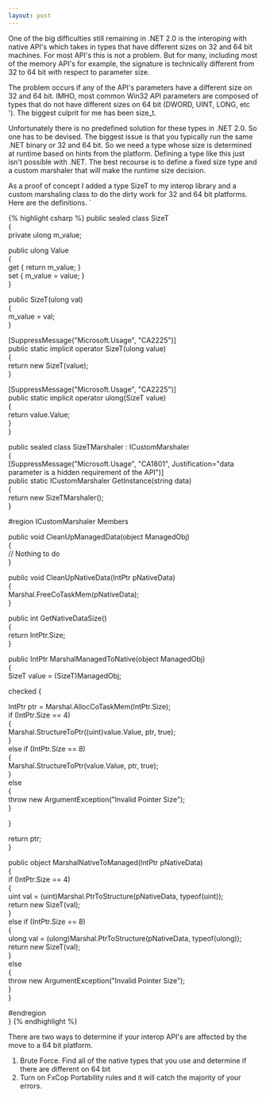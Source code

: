 ```yaml
---
layout: post
---
```

One of the big difficulties still remaining in .NET 2.0 is the interoping with native API's which takes in types that have different sizes on 32 and 64 bit machines. For most API's this is not a problem. But for many, including most of the memory API's for example, the signature is technically different from 32 to 64 bit with respect to parameter size.

The problem occurs if any of the API's parameters have a different size on 32 and 64 bit.  IMHO, most common Win32 API parameters are composed of types that do not have different sizes on 64 bit (DWORD, UINT, LONG, etc ').  The biggest culprit for me has been size_t.

Unfortunately there is no predefined solution for these types in .NET 2.0.  So one has to be devised.  The biggest issue is that you typically run the same .NET binary or 32 and 64 bit.  So we need a type whose size is determined at runtime based on hints from the platform.  Defining a type like this just isn't possible with .NET.  The best recourse is to define a fixed size type and a custom marshaler that will make the runtime size decision.

As a proof of concept I added a type SizeT to my interop library and a custom marshaling class to do the dirty work for 32 and 64 bit platforms.  Here are the definitions.  `

{% highlight csharp %}
 public sealed class SizeT  
 {  
  private ulong m_value;

  public ulong Value  
  {  
   get { return m_value; }  
   set { m_value = value; }  
  }

  public SizeT(ulong val)  
  {  
   m_value = val;  
  }

  [SuppressMessage("Microsoft.Usage", "CA2225")]  
  public static implicit operator SizeT(ulong value)  
  {  
   return new SizeT(value);  
  }

  [SuppressMessage("Microsoft.Usage", "CA2225")]  
  public static implicit operator ulong(SizeT value)  
  {  
   return value.Value;  
  }  
 }

 public sealed class SizeTMarshaler : ICustomMarshaler  
 {  
  [SuppressMessage("Microsoft.Usage", "CA1801", Justification="data parameter
is a hidden requirement of the API")]  
  public static ICustomMarshaler GetInstance(string data)  
  {  
   return new SizeTMarshaler();  
  }

  #region ICustomMarshaler Members

  public void CleanUpManagedData(object ManagedObj)  
  {  
   // Nothing to do  
  }

  public void CleanUpNativeData(IntPtr pNativeData)  
  {  
   Marshal.FreeCoTaskMem(pNativeData);  
  }

  public int GetNativeDataSize()  
  {  
   return IntPtr.Size;  
  }

  public IntPtr MarshalManagedToNative(object ManagedObj)  
  {  
   SizeT value = (SizeT)ManagedObj;

   checked {

   IntPtr ptr = Marshal.AllocCoTaskMem(IntPtr.Size);  
   if (IntPtr.Size == 4)  
   {  
    Marshal.StructureToPtr((uint)value.Value, ptr, true);  
   }  
   else if (IntPtr.Size == 8)  
   {  
    Marshal.StructureToPtr(value.Value, ptr, true);  
   }  
   else  
   {  
    throw new ArgumentException("Invalid Pointer Size");  
   }

   }

   return ptr;  
  }

  public object MarshalNativeToManaged(IntPtr pNativeData)  
  {  
   if (IntPtr.Size == 4)  
   {  
    uint val = (uint)Marshal.PtrToStructure(pNativeData, typeof(uint));  
    return new SizeT(val);  
   }  
   else if (IntPtr.Size == 8)  
   {  
    ulong val = (ulong)Marshal.PtrToStructure(pNativeData, typeof(ulong));  
    return new SizeT(val);  
   }  
   else  
   {  
    throw new ArgumentException("Invalid Pointer Size");  
   }  
  }

  #endregion  
 }
{% endhighlight %}


There are two ways to determine if your interop API's are affected by the move to a 64 bit platform.

  1. Brute Force. Find all of the native types that you use and determine if there are different on 64 bit 
  2. Turn on FxCop Portability rules and it will catch the majority of your errors.

